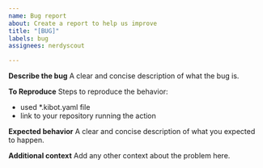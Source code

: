 ```yaml
---
name: Bug report
about: Create a report to help us improve
title: "[BUG]"
labels: bug
assignees: nerdyscout

---
```


**Describe the bug**
A clear and concise description of what the bug is.

**To Reproduce**
Steps to reproduce the behavior:
- used *.kibot.yaml file
- link to your repository running the action

**Expected behavior**
A clear and concise description of what you expected to happen.

**Additional context**
Add any other context about the problem here.
